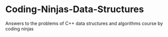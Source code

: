 # Coding-Ninjas-Data-Structures
Answers to the problems of C++ data structures and algorithms course by coding ninjas
